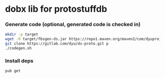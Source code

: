 # dobx lib for protostuffdb

### Generate code (optional, generated code is checked in)
```sh
mkdir -p target
wget -O target/fbsgen-ds.jar https://repo1.maven.org/maven2/com/dyuproject/fbsgen/ds/fbsgen-ds-fatjar/1.0.1/fbsgen-ds-fatjar-1.0.1.jar
git clone https://gitlab.com/dyu/ds-proto.git p
./codegen.sh
```

### Install deps
```sh
pub get
```

